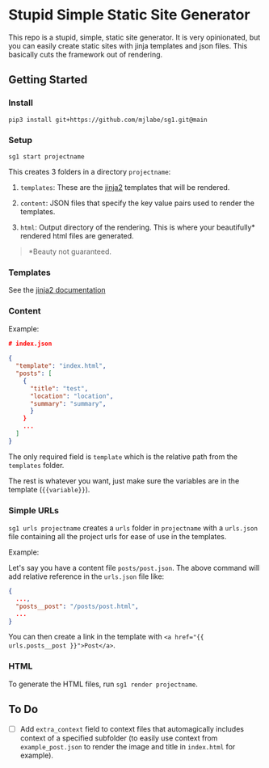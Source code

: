 # Stupid Simple Static Site Generator

This repo is a stupid, simple, static site generator. It is very opinionated, but you can easily create static sites
with jinja templates and json files. This basically cuts the framework out of rendering.

## Getting Started

### Install

`pip3 install git+https://github.com/mjlabe/sg1.git@main`

### Setup

`sg1 start projectname`

This creates 3 folders in a directory `projectname`:

1. `templates`: These are the [jinja2](https://palletsprojects.com/p/jinja/) templates that will be rendered.

2. `content`: JSON files that specify the key value pairs used to render the templates.

3. `html`: Output directory of the rendering. This is where your beautifully* rendered html files are generated.

> *Beauty not guaranteed.

### Templates

See the [jinja2 documentation](https://palletsprojects.com/p/jinja/)

### Content

Example:

```json
# index.json
        
{
  "template": "index.html",
  "posts": [
    {
      "title": "test",
      "location": "location",
      "summary": "summary",
      }
    }
    ...    
  ]
}
```

The only required field is `template` which is the relative path from the `templates` folder.

The rest is whatever you want, just make sure the variables are in the template (`{{variable}}`).

### Simple URLs

`sg1 urls projectname` creates a `urls` folder in `projectname` with a `urls.json` file containing all the project urls 
for ease of use in the templates.

Example:

Let's say you have a content file `posts/post.json`. The above command will add relative reference in the `urls.json` 
file like:

```json
{
  ...,
  "posts__post": "/posts/post.html",
  ...
}
```

You can then create a link in the template with `<a href="{{ urls.posts__post }}">Post</a>`.

### HTML

To generate the HTML files, run `sg1 render projectname`.

## To Do

- [ ] Add `extra_context` field to context files that automagically includes context of a specified subfolder (to easily
use context from `example_post.json` to render the image and title in `index.html` for example).
